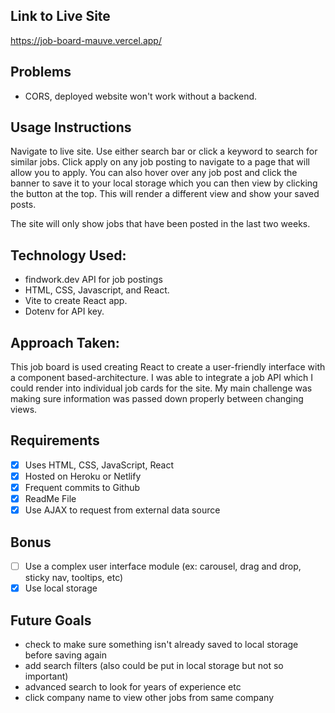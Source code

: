 ## Link to Live Site
https://job-board-mauve.vercel.app/

## Problems
- CORS, deployed website won't work without a backend. 

## Usage Instructions
Navigate to live site. Use either search bar or click a keyword to search for similar jobs. Click apply on any job posting to navigate to a page that will allow you to apply. You can also hover over any job post and click the banner to save it to your local storage which you can then view by clicking the button at the top. This will render a different view and show your saved posts.

The site will only show jobs that have been posted in the last two weeks.

## Technology Used:
- findwork.dev API for job postings
- HTML, CSS, Javascript, and React.
- Vite to create React app.
- Dotenv for API key.

## Approach Taken: 
This job board is used creating React to create a user-friendly interface with a component based-architecture. I was able to integrate a job API which I could render into individual job cards for the site. My main challenge was making sure information was passed down properly between changing views.

## Requirements
- [X] Uses HTML, CSS, JavaScript, React
- [X] Hosted on Heroku or Netlify
- [X] Frequent commits to Github
- [X] ReadMe File 
- [X] Use AJAX to request from external data source

## Bonus
- [ ] Use a complex user interface module (ex: carousel, drag and drop, sticky nav, tooltips, etc)
- [X] Use local storage
 
## Future Goals
- check to make sure something isn't already saved to local storage before saving again
- add search filters (also could be put in local storage but not so important)
- advanced search to look for years of experience etc
- click company name to view other jobs from same company